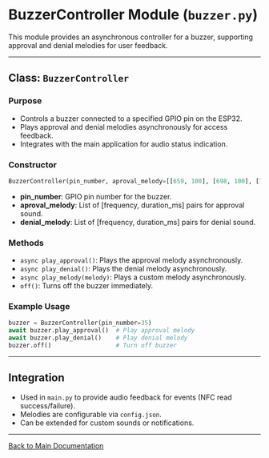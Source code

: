 # BuzzerController Module (`buzzer.py`)

This module provides an asynchronous controller for a buzzer, supporting approval and denial melodies for user feedback.

---

## Class: `BuzzerController`

### Purpose
- Controls a buzzer connected to a specified GPIO pin on the ESP32.
- Plays approval and denial melodies asynchronously for access feedback.
- Integrates with the main application for audio status indication.

### Constructor
```python
BuzzerController(pin_number, aproval_melody=[[659, 100], [698, 100], [784, 100]], denial_melody=[[523, 200], [440, 200]])
```
- **pin_number**: GPIO pin number for the buzzer.
- **aproval_melody**: List of [frequency, duration_ms] pairs for approval sound.
- **denial_melody**: List of [frequency, duration_ms] pairs for denial sound.

### Methods
- `async play_approval()`: Plays the approval melody asynchronously.
- `async play_denial()`: Plays the denial melody asynchronously.
- `async play_melody(melody)`: Plays a custom melody asynchronously.
- `off()`: Turns off the buzzer immediately.

### Example Usage
```python
buzzer = BuzzerController(pin_number=35)
await buzzer.play_approval()  # Play approval melody
await buzzer.play_denial()    # Play denial melody
buzzer.off()                  # Turn off buzzer
```

---

## Integration
- Used in `main.py` to provide audio feedback for events (NFC read success/failure).
- Melodies are configurable via `config.json`.
- Can be extended for custom sounds or notifications.

---

[Back to Main Documentation](../README.md)

